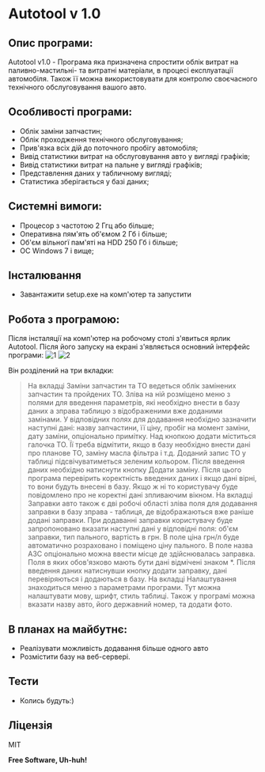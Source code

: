 # Autotool v 1.0
## Опис програми:
Autotool v1.0 - Програма яка призначена спростити облік витрат на паливно-мастильні- та витратні матеріали, в процесі експлуатації автомобіля. Також її можна використовувати для контролю своєчасного технічного обслуговування вашого авто.

## Особливості програми:
- Облік заміни запчастин;
- Облік проходження технічного обслуговування;
- Прив'язка всіх дій до поточного пробігу автомобіля;
- Вивід статистики витрат на обслуговування авто у вигляді графіків;
- Вивід статистики витрат на пальне у вигляді графіків;
- Представлення даних у табличному вигляді;
- Статистика зберігається у базі даних;

## Системні вимоги:
- Процесор з частотою 2 Ггц або більше;
- Оперативна пям'ять об'ємом 2 Гб і більше;
- Об'єм вільногї пам'яті на HDD 250 Гб і більше;
- ОС Windows 7 і вище;

## Інсталювання
- Завантажити setup.exe на комп'ютер та запустити

## Робота з програмою:
Після інcталяції на комп'ютер на робочому столі з'явиться ярлик Autotool. Після його запуску на екрані з'являється основний інтерфейс програми:
![1](https://user-images.githubusercontent.com/74230330/138611135-58c4bc5d-49c5-4212-8637-6c8b237536a4.jpg)
![2](https://user-images.githubusercontent.com/74230330/138611138-258aaf62-5aaa-44ec-a730-4054b99aecc4.jpg)

Він розділений на три вкладки:
>На вкладці Заміни запчастин та ТО ведеться облік замінених запчастин та пройдених ТО. Зліва на ній розміщено меню з полями для введення параметрів, які необхідно внести в базу даних а зправа таблицю з відображеними вже доданими замінами. У відповідних полях для додавання необхідно зазначити наступні дані: назву запчастини, її ціну, пробіг на момент заміни, дату заміни, опціонально примітку. Над кнопкою додати міститься галочка ТО. Її треба відмітити, якщо в базу необхідно внести дані про планове ТО, заміну масла фільтра і т.д. Доданий запис ТО у таблиці підсвічуватиметься зеленим кольором. Після введення даних необхідно натиснути кнопку Додати заміну. Після цього програма перевірить коректність введених даних і якщо дані вірні, то вони будуть внесені в базу. Якщо ж ні то користувачу буде повідомлено про не коректні дані зпливаючим вікном.
>На вкладці Заправки авто також є дві робочі області зліва поля для додавання заправки в базу зправа - таблиця, де відображаються вже раніше додані заправки. При додаванні заправки користувачу буде запропоновано вказати наступні дані у відповідні поля: об'єм заправки, тип пального, вартість в грн. В поле ціна грн/л буде автоматично розраховано і поміщено ціну пального. В поле назва АЗС опціонально можна ввести місце де здійснювалась заправка. Поля в яких обов'язково мають бути дані відмічені знаком *. Після введення даних натиснувши кнопку додати заправку, дані перевіряються і додаються в базу.
На вкладці Налаштування знаходиться меню з параметрами програми. Тут можна налаштувати мову, шрифт, стиль таблиці. Також у програмі можна вказати назву авто, його державний номер, та додати фото.
## В планах на майбутнє: 
- Реалізувати можливість додавання більше одного авто
- Розмістити базу на веб-сервері.

## Тести
- Колись будуть:)

## Ліцензія

MIT

**Free Software, Uh-huh!**



